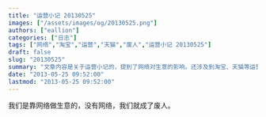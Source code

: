 ```yaml
---
title: "运营小记 20130525"
images: ["/assets/images/og/20130525.png"]
authors: ["eallion"]
categories: ["日志"]
tags: ["网络","淘宝","运营","天猫","废人","运营小记 20130525"]
draft: false
slug: "20130525"
summary: "文章内容是关于运营小记的，提到了网络对生意的影响。还涉及到淘宝、天猫等运营相关话题。"
date: "2013-05-25 09:52:00"
lastmod: "2013-05-25 09:52:00"
---
```


我们是靠网络做生意的，没有网络，我们就成了废人。
